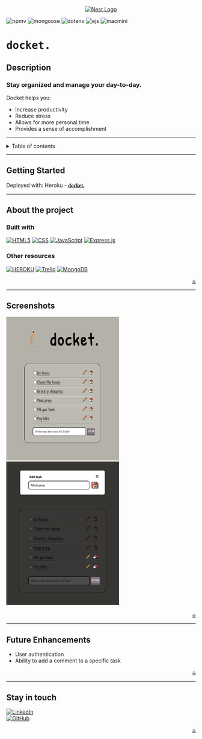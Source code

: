 
<p align="center">
  <a href="https://docket-project-two.herokuapp.com/" target="blank"><img src="https://cdn-icons-png.flaticon.com/512/9812/9812330.png" width="120" alt="Nest Logo" /></a>
</p>

![npmv][npm-v] ![mongoose][mongoose-img] ![dotenv][dotenv-img]
![ejs][ejs-img] ![macmini][mac-mini] 


# <span style="font-family: andale mono, monospace">**docket.** <span>

## **Description**    
### Stay organized and manage your day-to-day.  <br>
Docket helps you: 
- Increase productivity
- Reduce stress
- Allows for more personal time
- Provides a sense of accomplishment

---

<!-- TABLE OF CONTENTS -->


<details>
<summary> Table of contents</summary>
<li><a href="#about-the-project">About the Project</a></li>
<li><a href="#screenshots">Screenshots</a></li>
<li><a href="#getting-started">Getting Started</a></li>
<li><a href="#future-enhancements">Future Enhancements</a></li>
<li><a href="#github-stats">GitHub Stats</a></li>
<li><a href="#stay-in-touch">Stay in touch</a></li>
</details>

---

## **Getting Started**

Deployed with: Heroku - <a href="https://docket-project-two.herokuapp.com/" target="_blank"><span style="font-family:Source Code Pro">**docket.**</span></a>

---
## **About the project**
### **Built with**


[![HTML5][html-img]][html-url]
[![CSS][css-img]][css-url]
[![JavaScript][js-img]][js-url]
[![Express.js][expressjs-img]][expressjs-url]
### **Other resources** 
[![HEROKU][heroku-img]][heroku-url] [![Trello][trello-img]][trello-url]  [![MongoDB][mongodb-img]][mongodb-url]


<div align="right">
    <a href="#top">🔝</a>
</div>

---

## **Screenshots**
<img src="md_imgs/Screenshot%202023-04-12%20at%204.16.07%20PM.png" width="300" height="381" alt="main page screenshot" /> <img src="md_imgs/Screenshot%202023-04-12%20at%204.16.31%20PM.png" width="300" height="auto" alt="main page screenshot" />



<div align="right">
    <a href="#top">🔝</a>
</div>


---

## **Future Enhancements**

- User authentication
- Ability to add a comment to a specific task

<div align="right">
    <a href="#top">🔝</a>
</div>

---

## Stay in touch
[![LinkedIn][linkedin-img]][linkedin-url]<br>
[![GitHub][github-img]][github-url]<br>



<div align="right">
    <a href="#top">🔝</a>
</div>



<!-- markdown links and images-->
[html-img]: https://img.shields.io/badge/HTML-239120?style=for-the-badge&logo=html5&logoColor=white
[css-img]: https://img.shields.io/badge/CSS3-1572B6?style=for-the-badge&logo=css3&logoColor=white
[js-img]: https://img.shields.io/badge/JavaScript-323330?style=for-the-badge&logo=javascript&logoColor=F7DF1E
[google-fonts-img]: https://img.shields.io/badge/%20-Google%20Fonts-blue
[jquery-img]: https://img.shields.io/badge/%20-jQuery-success
[github-img]: https://img.shields.io/badge/GitHub-100000?style=for-the-badge&logo=github&logoColor=white
[linkedin-img]: https://img.shields.io/badge/LinkedIn-0077B5?style=for-the-badge&logo=linkedin&logoColor=white
[nodejs-img]: https://img.shields.io/badge/Node.js-43853D?style=for-the-badge&logo=node.js&logoColor=white
[mongodb-img]: https://img.shields.io/badge/MongoDB-4EA94B?style=for-the-badge&logo=mongodb&logoColor=white
[heroku-img]: https://img.shields.io/badge/Heroku-430098?style=for-the-badge&logo=heroku&logoColor=white
[trello-img]: https://img.shields.io/badge/Trello-0052CC?style=for-the-badge&logo=trello&logoColor=white
[github-stats]: https://github-readme-stats.vercel.app/api/top-langs/?username=arjybltrn&theme=blue-green
[npm-v]: https://img.shields.io/badge/npm-v9.6.2-blue
[mac-mini]: https://img.shields.io/badge/Apple-Mac%20Mini-lightgrey
[slack-img]: https://img.shields.io/badge/Slack-4A154B?style=for-the-badge&logo=slack&logoColor=white
[dotenv-img]: https://img.shields.io/badge/dotenv-%5Ev16.0.3-orange
[ejs-img]: https://img.shields.io/badge/express-%5E4.18.2-yellow
[mongoose-img]: https://img.shields.io/badge/mongoose-%5E7.0.3-red
[expressjs-img]: https://img.shields.io/badge/EJS-404D59?style=for-the-badge
<!-- URLs -->

[html-url]: https://developer.mozilla.org/en-US/docs/Glossary/HTML5
[css-url]: https://developer.mozilla.org/en-US/docs/Web/CSS
[js-url]: https://developer.mozilla.org/en-US/docs/Web/JavaScript
[google-fonts-url]: https://fonts.google.com/
[jquery-url]: https://jquery.com/
[linkedin-url]: https://www.linkedin.com/in/arjaybeltran/
[github-url]: https://github.com/Arjybltrn
[mongodb-url]: https://www.mongodb.com/
[heroku-url]: https://docket-project-two.herokuapp.com/
[trello-url]: https://trello.com/b/TG3TXxyV/docket-crud-app
[nodejs-url]: https://nodejs.org/en
[slack-url]: U04RP3Z84RE
[expressjs-url]: https://expressjs.com/




